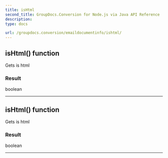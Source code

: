 ```yaml
---
title: isHtml
second_title: GroupDocs.Conversion for Node.js via Java API Reference
description: 
type: docs

url: /groupdocs.conversion/emaildocumentinfo/ishtml/
---
```


## isHtml()  function
Gets is html

### Result
boolean


---


## isHtml()  function
Gets is html

### Result
boolean


---


